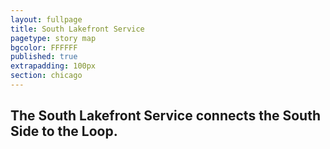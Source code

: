 ```yaml
---
layout: fullpage
title: South Lakefront Service
pagetype: story map
bgcolor: FFFFFF
published: true
extrapadding: 100px
section: chicago
---
```


<!-- <div class="mapstage"></div> -->

## The South Lakefront Service connects the South Side to the Loop.
